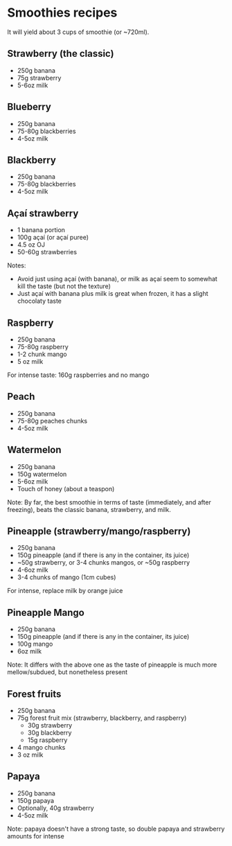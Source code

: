 # Smoothies recipes

It will yield about 3 cups of smoothie (or ~720ml).

## Strawberry (the classic)

- 250g banana
- 75g strawberry
- 5-6oz milk

## Blueberry

- 250g banana
- 75-80g blackberries
- 4-5oz milk

## Blackberry

- 250g banana
- 75-80g blackberries
- 4-5oz milk

## Açaí strawberry

- 1 banana portion
- 100g açaí (or açaí puree)
- 4.5 oz OJ
- 50-60g strawberries

Notes:
- Avoid just using açaí (with banana), or milk as açaí seem to somewhat kill the taste (but not the texture)
- Just açaí with banana plus milk is great when frozen, it has a slight chocolaty taste

## Raspberry

- 250g banana
- 75-80g raspberry
- 1-2 chunk mango
- 5 oz milk

For intense taste: 160g raspberries and no mango

## Peach

- 250g banana
- 75-80g peaches chunks
- 4-5oz milk

## Watermelon

- 250g banana
- 150g watermelon
- 5-6oz milk
- Touch of honey (about a teaspon)

Note: By far, the best smoothie in terms of taste (immediately, and after freezing), beats the classic banana, strawberry, and milk.

## Pineapple (strawberry/mango/raspberry)

- 250g banana
- 150g pineapple (and if there is any in the container, its juice)
- ~50g strawberry, or 3-4 chunks mangos, or ~50g raspberry
- 4-6oz milk
- 3-4 chunks of mango (1cm cubes)

For intense, replace milk by orange juice

## Pineapple Mango

- 250g banana
- 150g pineapple (and if there is any in the container, its juice)
- 100g mango
- 6oz milk

Note: It differs with the above one as the taste of pineapple is much more mellow/subdued, but nonetheless present

## Forest fruits

- 250g banana
- 75g forest fruit mix (strawberry, blackberry, and raspberry)
  - 30g strawberry
  - 30g blackberry
  - 15g raspberry
- 4 mango chunks
- 3 oz milk

## Papaya

- 250g banana
- 150g papaya
- Optionally, 40g strawberry
- 4-5oz milk

Note: papaya doesn't have a strong taste, so double papaya and strawberry amounts for intense
